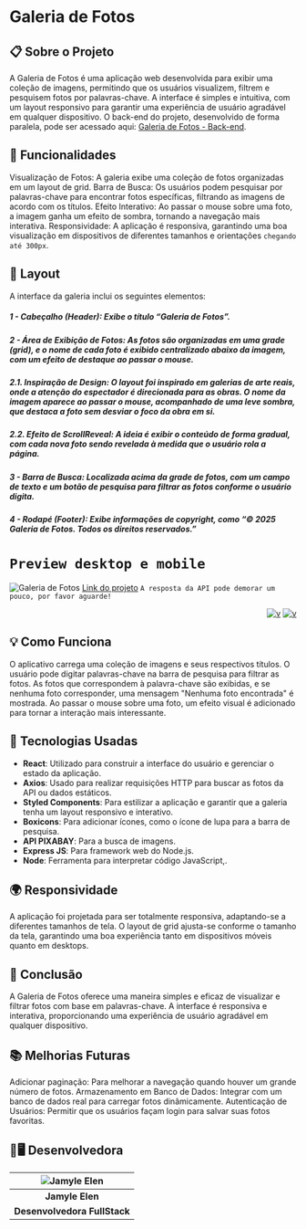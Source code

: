 # Galeria de Fotos

## 📋 Sobre o Projeto
A Galeria de Fotos é uma aplicação web desenvolvida para exibir uma coleção de imagens, permitindo que os usuários visualizem, filtrem e pesquisem fotos por palavras-chave. A interface é simples e intuitiva, com um layout responsivo para garantir uma experiência de usuário agradável em qualquer dispositivo. O back-end do projeto, desenvolvido de forma paralela, pode ser acessado aqui: [Galeria de Fotos - Back-end](https://github.com/Jamyle-Elen/galeriadefotos-back).

## 🚀 Funcionalidades
Visualização de Fotos: A galeria exibe uma coleção de fotos organizadas em um layout de grid.
Barra de Busca: Os usuários podem pesquisar por palavras-chave para encontrar fotos específicas, filtrando as imagens de acordo com os títulos.
Efeito Interativo: Ao passar o mouse sobre uma foto, a imagem ganha um efeito de sombra, tornando a navegação mais interativa.
Responsividade: A aplicação é responsiva, garantindo uma boa visualização em dispositivos de diferentes tamanhos e orientações `chegando até 300px`.

## 📱 Layout
A interface da galeria inclui os seguintes elementos:

##### 1 - Cabeçalho (Header): Exibe o título “Galeria de Fotos”.
##### 2 - Área de Exibição de Fotos: As fotos são organizadas em uma grade (grid), e o nome de cada foto é exibido centralizado abaixo da imagem, com um efeito de destaque ao passar o mouse.
#####   2.1. Inspiração de Design: O layout foi inspirado em galerias de arte reais, onde a atenção do espectador é direcionada para as obras. O nome da imagem aparece ao passar o mouse, acompanhado de uma leve sombra, que destaca a foto sem desviar o foco da obra em si.
#####   2.2. Efeito de ScrollReveal: A ideia é exibir o conteúdo de forma gradual, com cada nova foto sendo revelada à medida que o usuário rola a página.
##### 3 - Barra de Busca: Localizada acima da grade de fotos, com um campo de texto e um botão de pesquisa para filtrar as fotos conforme o usuário digita.
##### 4 - Rodapé (Footer): Exibe informações de copyright, como “© 2025 Galeria de Fotos. Todos os direitos reservados.”

# `Preview desktop e mobile`
![Galeria de Fotos](https://github.com/user-attachments/assets/d6019793-2dd1-4f33-be22-db67c61363b5)
[Link do projeto](https://galeriadefotos-five.vercel.app) `A resposta da API pode demorar um pouco, por favor aguarde!`

<div align="end">

[![v](https://github.com/user-attachments/assets/36112c66-7d4e-4b53-a390-891e9adb67cd)](https://www.linkedin.com/in/jamyle-elen/)
[![v](https://github.com/user-attachments/assets/8b37cf0f-c9f9-4ba4-9a10-9510a338d37e)](https://www.instagram.com/umaxayahboa/)

</div>

## 💡 Como Funciona
O aplicativo carrega uma coleção de imagens e seus respectivos títulos.
O usuário pode digitar palavras-chave na barra de pesquisa para filtrar as fotos.
As fotos que correspondem à palavra-chave são exibidas, e se nenhuma foto corresponder, uma mensagem "Nenhuma foto encontrada" é mostrada.
Ao passar o mouse sobre uma foto, um efeito visual é adicionado para tornar a interação mais interessante.

## 🚀 Tecnologias Usadas
- **React**: Utilizado para construir a interface do usuário e gerenciar o estado da aplicação.
- **Axios**: Usado para realizar requisições HTTP para buscar as fotos da API ou dados estáticos.
- **Styled Components**: Para estilizar a aplicação e garantir que a galeria tenha um layout responsivo e interativo.
- **Boxicons**: Para adicionar ícones, como o ícone de lupa para a barra de pesquisa.
- **API PIXABAY**: Para a busca de imagens.
- **Express JS**: Para framework web do Node.js.
- **Node**: Ferramenta para interpretar código JavaScript,.

## 🌍 Responsividade
A aplicação foi projetada para ser totalmente responsiva, adaptando-se a diferentes tamanhos de tela. O layout de grid ajusta-se conforme o tamanho da tela, garantindo uma boa experiência tanto em dispositivos móveis quanto em desktops.

## 📅 Conclusão
A Galeria de Fotos oferece uma maneira simples e eficaz de visualizar e filtrar fotos com base em palavras-chave. A interface é responsiva e interativa, proporcionando uma experiência de usuário agradável em qualquer dispositivo.

## 📚 Melhorias Futuras
Adicionar paginação: Para melhorar a navegação quando houver um grande número de fotos.
Armazenamento em Banco de Dados: Integrar com um banco de dados real para carregar fotos dinâmicamente.
Autenticação de Usuários: Permitir que os usuários façam login para salvar suas fotos favoritas.

## 👩🖥 Desenvolvedora

| ![Jamyle Elen][img2] |
|:--------------------:|
| **Jamyle Elen**      |
| **Desenvolvedora FullStack**     |

[img2]: https://github.com/user-attachments/assets/4b3637cc-e1a0-45e4-af1b-6b37f3626ecb
